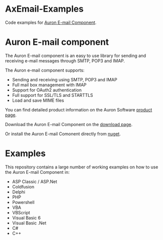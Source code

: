 # AxEmail-Examples
Code examples for [Auron E-mail Component](https://www.auronsoftware.com/products/email-component/).

# Auron E-mail component
The Auron E-mail component is an easy to use library for sending and receiving e-mail messages through SMTP, POP3 and IMAP.

The Auron e-mail component supports:
 * Sending and receiving using SMTP, POP3 and IMAP
 * Full mail box management with IMAP
 * Support for OAuth2 authentication
 * Full support for SSL/TLS and STARTTLS
 * Load and save MIME files

You can find detailed product information on the Auron Software [product page](https://www.auronsoftware.com/products/email-component/).

Download the Auron E-mail Component on the [download page](https://www.auronsoftware.com/download).

Or install the Auron E-mail Comonent directly from [nuget](https://www.nuget.org/packages/AxEmail/).

# Examples
This repository contains a large number of working examples on how to use the Auron E-mail Component in:
 * ASP Classic / ASP.Net
 * Coldfusion
 * Delphi
 * PHP
 * Powershell
 * VBA
 * VBScript
 * Visual Basic 6
 * Visual Basic .Net
 * C#
 * C++
